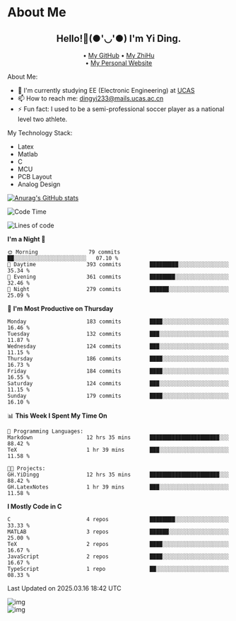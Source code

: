 # About Me

<h2 style="text-align:center;"> Hello!👋(●'◡'●) I'm Yi Ding.</h2>

<div style="text-align:center;">
  • <a href="https://github.com/YiDingg">My GitHub</a>
  • <a href="https://www.zhihu.com/people/YiDingg">My ZhiHu</a><br>
  • <a href="https://yidingg.github.io/YiDingg">My Personal Website</a><br>
</div>

About Me:
- 🔭 I'm currently studying EE (Electronic Engineering) at [UCAS](https://www.ucas.ac.cn/)
- 📫 How to reach me: dingyi233@mails.ucas.ac.cn
- ⚡ Fun fact: I used to be a semi-professional soccer player as a national level two athlete.

My Technology Stack:
- Latex
- Matlab
- C
- MCU
- PCB Layout
- Analog Design


[![Anurag's GitHub stats](https://github-readme-stats.vercel.app/api?username=YiDingg)](https://github.com/anuraghazra/github-readme-stats)

<!--START_SECTION:waka-->
![Code Time](http://img.shields.io/badge/Code%20Time-992%20hrs%2013%20mins-blue)

![Lines of code](https://img.shields.io/badge/From%20Hello%20World%20I%27ve%20Written-748.9%20thousand%20lines%20of%20code-blue)

**I'm a Night 🦉** 

```text
🌞 Morning                79 commits          ██░░░░░░░░░░░░░░░░░░░░░░░   07.10 % 
🌆 Daytime                393 commits         █████████░░░░░░░░░░░░░░░░   35.34 % 
🌃 Evening                361 commits         ████████░░░░░░░░░░░░░░░░░   32.46 % 
🌙 Night                  279 commits         ██████░░░░░░░░░░░░░░░░░░░   25.09 % 
```
📅 **I'm Most Productive on Thursday** 

```text
Monday                   183 commits         ████░░░░░░░░░░░░░░░░░░░░░   16.46 % 
Tuesday                  132 commits         ███░░░░░░░░░░░░░░░░░░░░░░   11.87 % 
Wednesday                124 commits         ███░░░░░░░░░░░░░░░░░░░░░░   11.15 % 
Thursday                 186 commits         ████░░░░░░░░░░░░░░░░░░░░░   16.73 % 
Friday                   184 commits         ████░░░░░░░░░░░░░░░░░░░░░   16.55 % 
Saturday                 124 commits         ███░░░░░░░░░░░░░░░░░░░░░░   11.15 % 
Sunday                   179 commits         ████░░░░░░░░░░░░░░░░░░░░░   16.10 % 
```


📊 **This Week I Spent My Time On** 

```text
💬 Programming Languages: 
Markdown                 12 hrs 35 mins      ██████████████████████░░░   88.42 % 
TeX                      1 hr 39 mins        ███░░░░░░░░░░░░░░░░░░░░░░   11.58 % 

🐱‍💻 Projects: 
GH.YiDingg               12 hrs 35 mins      ██████████████████████░░░   88.42 % 
GH.LatexNotes            1 hr 39 mins        ███░░░░░░░░░░░░░░░░░░░░░░   11.58 % 
```

**I Mostly Code in C** 

```text
C                        4 repos             ████████░░░░░░░░░░░░░░░░░   33.33 % 
MATLAB                   3 repos             ██████░░░░░░░░░░░░░░░░░░░   25.00 % 
TeX                      2 repos             ████░░░░░░░░░░░░░░░░░░░░░   16.67 % 
JavaScript               2 repos             ████░░░░░░░░░░░░░░░░░░░░░   16.67 % 
TypeScript               1 repo              ██░░░░░░░░░░░░░░░░░░░░░░░   08.33 % 
```




 Last Updated on 2025.03.16 18:42 UTC
<!--END_SECTION:waka-->

<!-- Coding activity over the last year -->
<div class='center'><img src='https://wakatime.com/share/@YiDingg/260601e0-8e46-41ab-9832-d4d0ae5fd0bd.svg' alt='img'/></div>

<!-- Languages over the last year -->
<div class='center'><img src='https://wakatime.com/share/@YiDingg/99546fa3-4cc3-4808-ab6e-13f38e27aba1.svg' alt='img'/></div>
